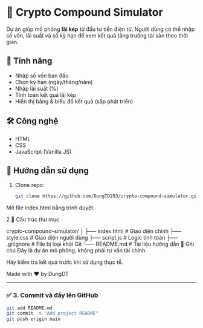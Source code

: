 # 💸 Crypto Compound Simulator

Dự án giúp mô phỏng **lãi kép** từ đầu tư tiền điện tử. Người dùng có thể nhập số vốn, lãi suất và số kỳ hạn để xem kết quả tăng trưởng tài sản theo thời gian.

## 🚀 Tính năng

- Nhập số vốn ban đầu
- Chọn kỳ hạn (ngày/tháng/năm)
- Nhập lãi suất (%)
- Tính toán kết quả lãi kép
- Hiển thị bảng & biểu đồ kết quả (sắp phát triển)

## 🛠 Công nghệ

- HTML
- CSS
- JavaScript (Vanilla JS)

## 🔧 Hướng dẫn sử dụng

1. Clone repo:
   ```bash
   git clone https://github.com/DungTD293/crypto-compound-simulator.git
Mở file index.html bằng trình duyệt.

2.📁 Cấu trúc thư mục

crypto-compound-simulator/
│
├── index.html        # Giao diện chính
├── style.css         # Giao diện người dùng
├── script.js         # Logic tính toán
├── .gitignore        # File bị loại khỏi Git
└── README.md         # Tài liệu hướng dẫn
📌 Ghi chú
Đây là dự án mô phỏng, không phải tư vấn tài chính.

Hãy kiểm tra kết quả trước khi sử dụng thực tế.

Made with ❤️ by DungDT

---

### ✅ 3. Commit và đẩy lên GitHub

```bash
git add README.md
git commit -m "Add project README"
git push origin main
